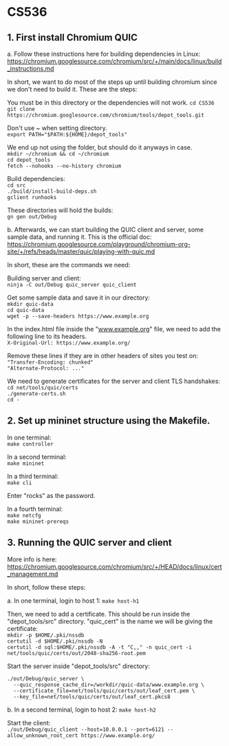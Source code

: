 # CS536

## 1. First install Chromium QUIC
a. Follow these instructions here for building dependencies in Linux: https://chromium.googlesource.com/chromium/src/+/main/docs/linux/build_instructions.md

In short, we want to do most of the steps up until building chromium since we don't need to build it. These are the steps:

You must be in this directory or the dependencies will not work.
```cd CS536```
```git clone https://chromium.googlesource.com/chromium/tools/depot_tools.git```

Don't use ~ when setting directory.<br />
```export PATH="$PATH:${HOME}/depot_tools"```

We end up not using the folder, but should do it anyways in case. <br />
```mkdir ~/chromium && cd ~/chromium```<br />
```cd depot_tools``` <br />
```fetch --nohooks --no-history chromium```<br />

Build dependencies: <br />
```cd src```<br />
```./build/install-build-deps.sh```<br />
```gclient runhooks```<br />

These directories will hold the builds: <br />
```gn gen out/Debug```<br />


b. Afterwards, we can start building the QUIC client and server, some sample data, and running it. This is the official doc: https://chromium.googlesource.com/playground/chromium-org-site/+/refs/heads/master/quic/playing-with-quic.md

In short, these are the commands we need:<br />

Building server and client: <br />
```ninja -C out/Debug quic_server quic_client``` <br />

Get some sample data and save it in our directory:  <br />
```mkdir quic-data```  <br />
```cd quic-data``` <br />
```wget -p --save-headers https://www.example.org```  <br />

In the index.html file inside the "www.example.org" file, we need to add the following line to its headers. <br />
```X-Original-Url: https://www.example.org/```<br />

Remove these lines if they are in other headers of sites you test on:<br />
```"Transfer-Encoding: chunked"```<br />
```"Alternate-Protocol: ..."```<br />

We need to generate certificates for the server and client TLS handshakes:
```cd net/tools/quic/certs``` <br />
```./generate-certs.sh``` <br />
```cd -``` <br />

## 2. Set up mininet structure using the Makefile.
In one terminal:  <br />
```make controller``` <br />

In a second terminal: <br />
```make mininet``` <br />

In a third terminal: <br />
```make cli``` <br />

Enter "rocks" as the password.

In a fourth terminal: <br />
```make netcfg``` <br />
```make mininet-prereqs``` <br />


## 3. Running the QUIC server and client
More info is here: https://chromium.googlesource.com/chromium/src/+/HEAD/docs/linux/cert_management.md <br />

In short, follow these steps: <br />

a. In one terminal, login to host 1:
```make host-h1``` <br />

Then, we need to add a certificate. This should be run inside the "depot_tools/src" directory. "quic_cert" is the name we will be giving the certificate:  <br />
```mkdir -p $HOME/.pki/nssdb```  <br />
```certutil -d $HOME/.pki/nssdb -N```  <br />
```certutil -d sql:$HOME/.pki/nssdb -A -t "C,," -n quic_cert -i net/tools/quic/certs/out/2048-sha256-root.pem``` <br />

Start the server inside "depot_tools/src" directory: <br />
```
./out/Debug/quic_server \
  --quic_response_cache_dir=/workdir/quic-data/www.example.org \
  --certificate_file=net/tools/quic/certs/out/leaf_cert.pem \
  --key_file=net/tools/quic/certs/out/leaf_cert.pkcs8
```

b. In a second terminal, login to host 2:
```make host-h2``` <br />

Start the client: <br />
```./out/Debug/quic_client --host=10.0.0.1 --port=6121 --allow_unknown_root_cert https://www.example.org/```


